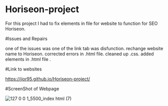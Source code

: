 # Horiseon-project

For this project I had to fix elements in file for website to function for SEO Horiseon.

#Issues and Repairs

one of the issues was one of the link tab was disfunction. 
rechange website name to Horiseon.
corrected errors in .html file. 
cleaned up .css. 
added elements in .html file .

#Link to websites 

https://jior95.github.io/Horiseon-project/


#ScreenShot of Webpage




![127 0 0 1_5500_index html (7)](https://user-images.githubusercontent.com/106453116/174167533-dbd931a2-71cd-4809-acc6-5d00d19aec7a.png)
